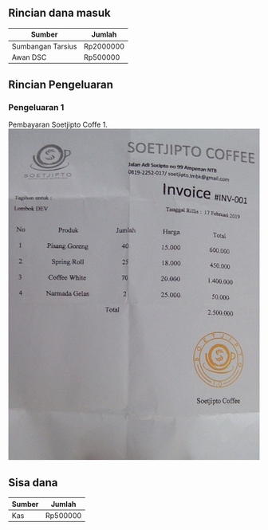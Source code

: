 ## Rincian dana masuk
 | Sumber | Jumlah |
 |-----------------|---------------|
 | Sumbangan Tarsius | Rp2000000 
 | Awan DSC | Rp500000 |
 
## Rincian Pengeluaran
 
### Pengeluaran 1
Pembayaran Soetjipto Coffe 1.
<img src="docs/img/invoice.jpg">

## Sisa dana
 | Sumber          | Jumlah |
 |-----------------|---------------|
 | Kas | Rp500000 |
